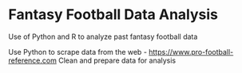 # Fantasy Football Data Analysis
Use of Python and R to analyze past fantasy football data

Use Python to scrape data from the web - https://www.pro-football-reference.com
Clean and prepare data for analysis


